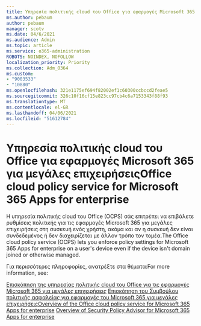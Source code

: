 ```yaml
---
title: Υπηρεσία πολιτικής cloud του Office για εφαρμογές Microsoft 365 για μεγάλες επιχειρήσεις
ms.author: pebaum
author: pebaum
manager: scotv
ms.date: 04/6/2021
ms.audience: Admin
ms.topic: article
ms.service: o365-administration
ROBOTS: NOINDEX, NOFOLLOW
localization_priority: Priority
ms.collection: Adm_O364
ms.custom:
- "9003533"
- "10880"
ms.openlocfilehash: 321e1175ef694f82002ef1c60300ccbccd2feae5
ms.sourcegitcommit: 326c10f16cf15e823cc97cb4c6a7153343f88f93
ms.translationtype: MT
ms.contentlocale: el-GR
ms.lasthandoff: 04/06/2021
ms.locfileid: "51612784"
---
```

# <a name="office-cloud-policy-service-for-microsoft-365-apps-for-enterprise"></a><span data-ttu-id="c90c3-102">Υπηρεσία πολιτικής cloud του Office για εφαρμογές Microsoft 365 για μεγάλες επιχειρήσεις</span><span class="sxs-lookup"><span data-stu-id="c90c3-102">Office cloud policy service for Microsoft 365 Apps for enterprise</span></span>

<span data-ttu-id="c90c3-103">Η υπηρεσία πολιτικής cloud του Office (OCPS) σάς επιτρέπει να επιβάλετε ρυθμίσεις πολιτικής για τις εφαρμογές Microsoft 365 για μεγάλες επιχειρήσεις στη συσκευή ενός χρήστη, ακόμα και αν η συσκευή δεν είναι συνδεδεμένος ή δεν διαχειρίζεται με άλλον τρόπο τον τομέα.</span><span class="sxs-lookup"><span data-stu-id="c90c3-103">The Office cloud policy service (OCPS) lets you enforce policy settings for Microsoft 365 Apps for enterprise  on a user's device even if the device isn't domain joined or otherwise managed.</span></span> 

<span data-ttu-id="c90c3-104">Για περισσότερες πληροφορίες, ανατρέξτε στα θέματα:</span><span class="sxs-lookup"><span data-stu-id="c90c3-104">For more information, see:</span></span>

<span data-ttu-id="c90c3-105">[Επισκόπηση της υπηρεσίας πολιτικής cloud του Office για τις εφαρμογές Microsoft 365 για μεγάλες επιχειρήσεις](https://docs.microsoft.com/deployoffice/overview-office-cloud-policy-service) 
 [Επισκόπηση του Συμβούλου πολιτικής ασφαλείας για εφαρμογές του Microsoft 365 για μεγάλες επιχειρήσεις](https://docs.microsoft.com/deployoffice/overview-of-security-policy-advisor)</span><span class="sxs-lookup"><span data-stu-id="c90c3-105">[Overview of the Office cloud policy service for Microsoft 365 Apps for enterprise](https://docs.microsoft.com/deployoffice/overview-office-cloud-policy-service)
[Overview of Security Policy Advisor for Microsoft 365 Apps for enterprise](https://docs.microsoft.com/deployoffice/overview-of-security-policy-advisor)</span></span>